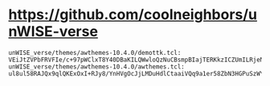 # https://github.com/coolneighbors/unWISE-verse

```console
unWISE_verse/themes/awthemes-10.4.0/demottk.tcl:       VEiJtZVPbFRVFIe/c+97pWClxT8Y40DBaKILQWwloQzNuCBsmpBIajTERKkzICZUmILRjeNGpUxH
unWISE_verse/themes/awthemes-10.4.0/awthemes.tcl:             ul8ul58RAJQx9qlQKExOxI+RJy8/YnHVgOcJjLMDuHdlCtaaiVQq9a1er58ZbN3HGPuSzWY3TdPc

```

